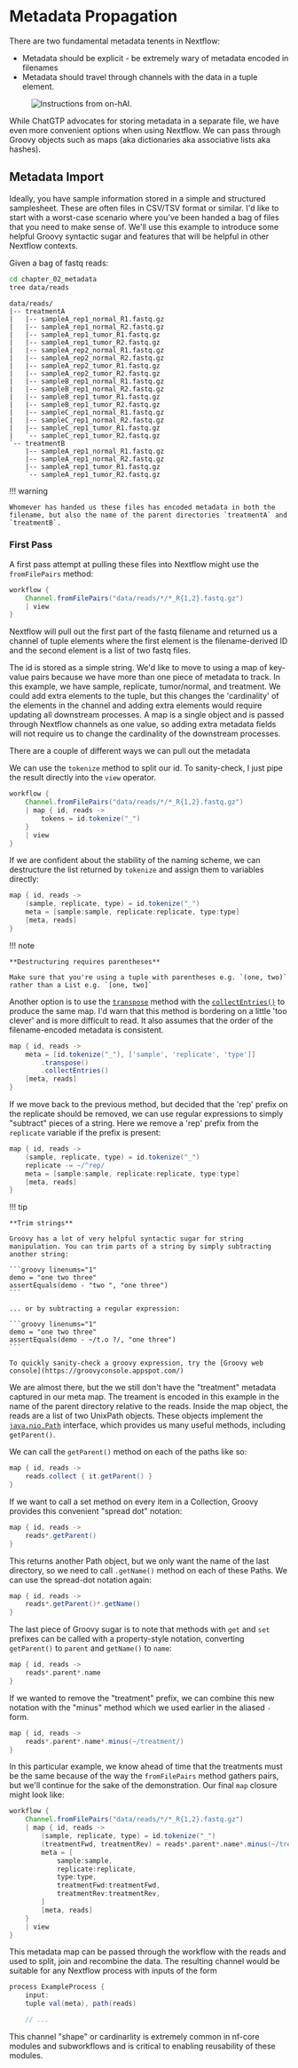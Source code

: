 # Metadata Propagation

There are two fundamental metadata tenents in Nextflow:

-   Metadata should be explicit - be extremely wary of metadata encoded in filenames
-   Metadata should travel through channels with the data in a tuple element.

<figure markdown>

![Instructions from on-hAI.](img/metadata.png)

</figure>

While ChatGTP advocates for storing metadata in a separate file, we have even more convenient options when using Nextflow. We can pass through Groovy objects such as maps (aka dictionaries aka associative lists aka hashes).

## Metadata Import

Ideally, you have sample information stored in a simple and structured samplesheet. These are often files in CSV/TSV format or similar. I'd like to start with a worst-case scenario where you've been handed a bag of files that you need to make sense of. We'll use this example to introduce some helpful Groovy syntactic sugar and features that will be helpful in other Nextflow contexts.

Given a bag of fastq reads:

```bash
cd chapter_02_metadata
tree data/reads
```

```console title="Output"
data/reads/
|-- treatmentA
|   |-- sampleA_rep1_normal_R1.fastq.gz
|   |-- sampleA_rep1_normal_R2.fastq.gz
|   |-- sampleA_rep1_tumor_R1.fastq.gz
|   |-- sampleA_rep1_tumor_R2.fastq.gz
|   |-- sampleA_rep2_normal_R1.fastq.gz
|   |-- sampleA_rep2_normal_R2.fastq.gz
|   |-- sampleA_rep2_tumor_R1.fastq.gz
|   |-- sampleA_rep2_tumor_R2.fastq.gz
|   |-- sampleB_rep1_normal_R1.fastq.gz
|   |-- sampleB_rep1_normal_R2.fastq.gz
|   |-- sampleB_rep1_tumor_R1.fastq.gz
|   |-- sampleB_rep1_tumor_R2.fastq.gz
|   |-- sampleC_rep1_normal_R1.fastq.gz
|   |-- sampleC_rep1_normal_R2.fastq.gz
|   |-- sampleC_rep1_tumor_R1.fastq.gz
|   `-- sampleC_rep1_tumor_R2.fastq.gz
`-- treatmentB
    |-- sampleA_rep1_normal_R1.fastq.gz
    |-- sampleA_rep1_normal_R2.fastq.gz
    |-- sampleA_rep1_tumor_R1.fastq.gz
    `-- sampleA_rep1_tumor_R2.fastq.gz
```

!!! warning

    Whomever has handed us these files has encoded metadata in both the filename, but also the name of the parent directories `treatmentA` and `treatmentB`.

### First Pass

A first pass attempt at pulling these files into Nextflow might use the `fromFilePairs` method:

```groovy linenums="1"
workflow {
    Channel.fromFilePairs("data/reads/*/*_R{1,2}.fastq.gz")
    | view
}
```

Nextflow will pull out the first part of the fastq filename and returned us a channel of tuple elements where the first element is the filename-derived ID and the second element is a list of two fastq files.

The id is stored as a simple string. We'd like to move to using a map of key-value pairs because we have more than one piece of metadata to track. In this example, we have sample, replicate, tumor/normal, and treatment. We could add extra elements to the tuple, but this changes the 'cardinality' of the elements in the channel and adding extra elements would require updating all downstream processes. A map is a single object and is passed through Nextflow channels as one value, so adding extra metadata fields will not require us to change the cardinality of the downstream processes.

There are a couple of different ways we can pull out the metadata

We can use the `tokenize` method to split our id. To sanity-check, I just pipe the result directly into the `view` operator.

```groovy linenums="1"
workflow {
    Channel.fromFilePairs("data/reads/*/*_R{1,2}.fastq.gz")
    | map { id, reads ->
        tokens = id.tokenize("_")
    }
    | view
}
```

If we are confident about the stability of the naming scheme, we can destructure the list returned by `tokenize` and assign them to variables directly:

```groovy linenums="1"
map { id, reads ->
    (sample, replicate, type) = id.tokenize("_")
    meta = [sample:sample, replicate:replicate, type:type]
    [meta, reads]
}
```

!!! note

    **Destructuring requires parentheses**

    Make sure that you're using a tuple with parentheses e.g. `(one, two)` rather than a List e.g. `[one, two]`

Another option is to use the [`transpose`](<https://docs.groovy-lang.org/latest/html/api/groovy/util/GroovyCollections.html#transpose(java.util.List)>) method with the [`collectEntries()`](<https://docs.groovy-lang.org/latest/html/api/org/codehaus/groovy/runtime/DefaultGroovyMethods.html#collectEntries(E[])>) to produce the same map. I'd warn that this method is bordering on a little 'too clever' and is more difficult to read. It also assumes that the order of the filename-encoded metadata is consistent.

```groovy linenums="1"
map { id, reads ->
    meta = [id.tokenize("_"), ['sample', 'replicate', 'type']]
        .transpose()
        .collectEntries()
    [meta, reads]
}
```

If we move back to the previous method, but decided that the 'rep' prefix on the replicate should be removed, we can use regular expressions to simply "subtract" pieces of a string. Here we remove a 'rep' prefix from the `replicate` variable if the prefix is present:

```groovy linenums="1"
map { id, reads ->
    (sample, replicate, type) = id.tokenize("_")
    replicate -= ~/^rep/
    meta = [sample:sample, replicate:replicate, type:type]
    [meta, reads]
}
```

!!! tip

    **Trim strings**

    Groovy has a lot of very helpful syntactic sugar for string manipulation. You can trim parts of a string by simply subtracting another string:

    ```groovy linenums="1"
    demo = "one two three"
    assertEquals(demo - "two ", "one three")
    ```

    ... or by subtracting a regular expression:

    ```groovy linenums="1"
    demo = "one two three"
    assertEquals(demo - ~/t.o ?/, "one three")
    ```

    To quickly sanity-check a groovy expression, try the [Groovy web console](https://groovyconsole.appspot.com/)

We are almost there, but the we still don't have the "treatment" metadata captured in our meta map. The treament is encoded in this example in the name of the parent directory relative to the reads. Inside the map object, the reads are a list of two UnixPath objects. These objects implement the [`java.nio.Path`](https://docs.oracle.com/javase/7/docs/api/java/nio/file/Path.html) interface, which provides us many useful methods, including `getParent()`.

We can call the `getParent()` method on each of the paths like so:

```groovy linenums="1"
map { id, reads ->
    reads.collect { it.getParent() }
}
```

If we want to call a set method on every item in a Collection, Groovy provides this convenient "spread dot" notation:

```groovy linenums="1"
map { id, reads ->
    reads*.getParent()
}
```

This returns another Path object, but we only want the name of the last directory, so we need to call `.getName()` method on each of these Paths. We can use the spread-dot notation again:

```groovy linenums="1"
map { id, reads ->
    reads*.getParent()*.getName()
}
```

The last piece of Groovy sugar is to note that methods with `get` and `set` prefixes can be called with a property-style notation, converting `getParent()` to `parent` and `getName()` to `name`:

```groovy linenums="1"
map { id, reads ->
    reads*.parent*.name
}
```

If we wanted to remove the "treatment" prefix, we can combine this new notation with the "minus" method which we used earlier in the aliased `-` form.

```groovy linenums="1"
map { id, reads ->
    reads*.parent*.name*.minus(~/treatment/)
}
```

In this particular example, we know ahead of time that the treatments must be the same because of the way the `fromFilePairs` method gathers pairs, but we'll continue for the sake of the demonstration. Our final `map` closure might look like:

```groovy linenums="1"
workflow {
    Channel.fromFilePairs("data/reads/*/*_R{1,2}.fastq.gz")
    | map { id, reads ->
        (sample, replicate, type) = id.tokenize("_")
        (treatmentFwd, treatmentRev) = reads*.parent*.name*.minus(~/treatment/)
        meta = [
            sample:sample,
            replicate:replicate,
            type:type,
            treatmentFwd:treatmentFwd,
            treatmentRev:treatmentRev,
        ]
        [meta, reads]
    }
    | view
}
```

This metadata map can be passed through the workflow with the reads and used to split, join and recombine the data. The resulting channel would be suitable for any Nextflow process with inputs of the form

```groovy linenums="1"
process ExampleProcess {
    input:
    tuple val(meta), path(reads)

    // ...
```

This channel "shape" or cardinarlity is extremely common in nf-core modules and subworkflows and is critical to enabling reusability of these modules.
